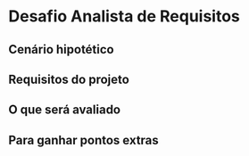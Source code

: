 # Desafio Analista de Requisitos

## Cenário hipotético

## Requisitos do projeto

## O que será avaliado

## Para ganhar pontos extras
